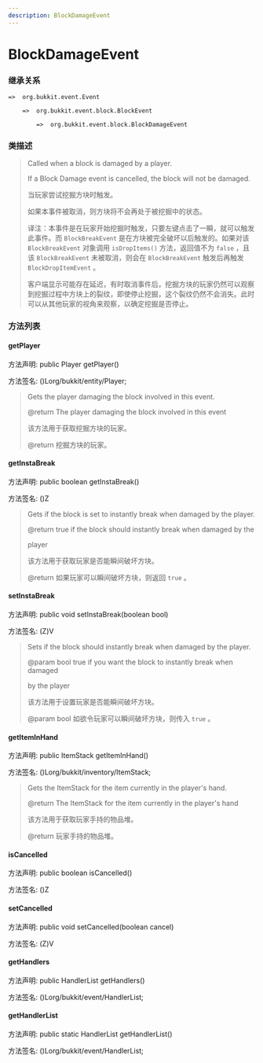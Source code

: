 ```yaml
---
description: BlockDamageEvent
---
```


# BlockDamageEvent

### 继承关系

    =>  org.bukkit.event.Event

        =>  org.bukkit.event.block.BlockEvent

            =>  org.bukkit.event.block.BlockDamageEvent

### 类描述

> Called when a block is damaged by a player.
>
> <p>
>
> If a Block Damage event is cancelled, the block will not be damaged.
>
> 当玩家尝试挖掘方块时触发。
>
> 如果本事件被取消，则方块将不会再处于被挖掘中的状态。
>
> 译注：本事件是在玩家开始挖掘时触发，只要左键点击了一瞬，就可以触发此事件。而 `BlockBreakEvent` 是在方块被完全破坏以后触发的。如果对该 `BlockBreakEvent` 对象调用 `isDropItems()` 方法，返回值不为 `false` ，且该 `BlockBreakEvent` 未被取消，则会在 `BlockBreakEvent` 触发后再触发 `BlockDropItemEvent` 。
> 
> 客户端显示可能存在延迟，有时取消事件后，挖掘方块的玩家仍然可以观察到挖掘过程中方块上的裂纹，即使停止挖掘，这个裂纹仍然不会消失。此时可以从其他玩家的视角来观察，以确定挖掘是否停止。

### 方法列表

#### getPlayer

方法声明: public Player getPlayer()

方法签名: ()Lorg/bukkit/entity/Player;

> Gets the player damaging the block involved in this event.
>
> @return The player damaging the block involved in this event
>
> 该方法用于获取挖掘方块的玩家。
>
> @return 挖掘方块的玩家。

#### getInstaBreak

方法声明: public boolean getInstaBreak()

方法签名: ()Z

> Gets if the block is set to instantly break when damaged by the player.
>
> @return true if the block should instantly break when damaged by the
>
> player
>
> 该方法用于获取玩家是否能瞬间破坏方块。
>
> @return 如果玩家可以瞬间破坏方块，则返回 `true` 。

#### setInstaBreak

方法声明: public void setInstaBreak(boolean bool)

方法签名: (Z)V

> Sets if the block should instantly break when damaged by the player.
>
> @param bool true if you want the block to instantly break when damaged
>
> by the player
>
> 该方法用于设置玩家是否能瞬间破坏方块。
>
> @param bool 如欲令玩家可以瞬间破坏方块，则传入 `true` 。

#### getItemInHand

方法声明: public ItemStack getItemInHand()

方法签名: ()Lorg/bukkit/inventory/ItemStack;

> Gets the ItemStack for the item currently in the player's hand.
>
> @return The ItemStack for the item currently in the player's hand
>
> 该方法用于获取玩家手持的物品堆。
>
> @return 玩家手持的物品堆。

#### isCancelled

方法声明: public boolean isCancelled()

方法签名: ()Z

#### setCancelled

方法声明: public void setCancelled(boolean cancel)

方法签名: (Z)V

#### getHandlers

方法声明: public HandlerList getHandlers()

方法签名: ()Lorg/bukkit/event/HandlerList;

#### getHandlerList

方法声明: public static HandlerList getHandlerList()

方法签名: ()Lorg/bukkit/event/HandlerList;